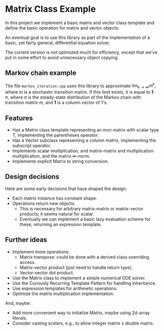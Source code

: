 # Matrix Class Example

In this project we implement a basic matrix and vector class template
and define the basic operation for matrix and vector objects.

An eventual goal is to use this library as part of the implementation
of a basic, yet fairly general, differential equation solver.

The current version is not optimized much for efficiency, except that we've put in
some effort to avoid unnecessary object copying.

## Markov chain example

The file `markov_iteration.cpp` uses this library to approximate $\lim_{k\rightarrow\infty}m^k$, where
$m$ is a stochastic transition matrix. If this limit exists, it is equal to $\mathbf{1}\cdot \pi$,
where $\pi$ is the steady-state distribution of the Markov chain with transition matrix $m$, and $\mathbf{1}$ is a column vector of $1$'s.

## Features

- Has a Matrix class template representing an $m x n$ matrix with scalar type T, implementing the parentheses operator.
- Has a Vector subclass representing a column matrix, implementing the subscript operator.
- Implements scalar multiplication, and matrix-matrix and multiplication multiplication, and the matrix $\infty$-norm.
- Implements explicit Matrix to string conversion.

## Design decisions

Here are some early decisions that have shaped the design:

- Each matrix instance has constant shape.
- Operations return new objects.
  - This is necessary for arbitrary matrix-matrix or matrix-vector products; it seems natural for scalar.
  - Eventually we can implement a basic lazy evaluation scheme for these, returning an expression template.

## Further ideas

- Implement more operations:
  - Matrix transpose: could be done with a derived class overriding access.
  - Matrix-vector product (just need to handle return type).
  - Vector-vector dot product.
- Use the Matrix class to implement a simple numerical ODE solver.
- Use the Curiously Recurring Template Pattern for handling inheritance.
- Use expression templates for arithmetic operations.
- Optimize the matrix multiplication implementation.

And, maybe:

- Add more convenient way to initialize Matrix, maybe using 2d-array literals.
- Consider casting scalars, e.g., to allow integer matrix x double matrix.

